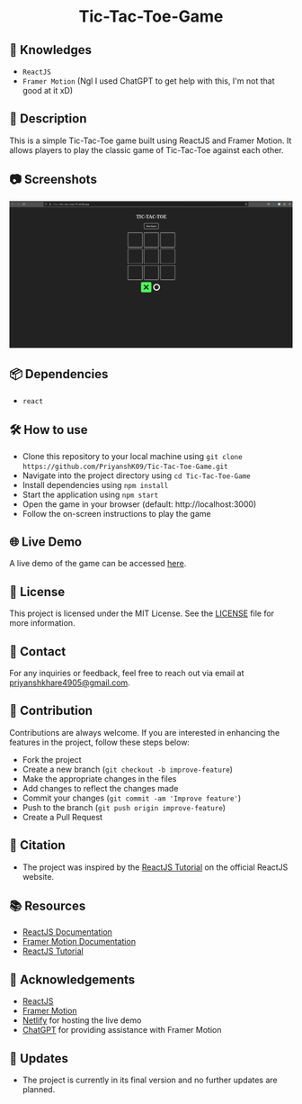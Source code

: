 <h1 align="center">Tic-Tac-Toe-Game</h1>

## 🚀 Knowledges
 - `ReactJS`
 - `Framer Motion` (Ngl I used ChatGPT to get help with this, I'm not that good at it xD)

## 📝 Description
This is a simple Tic-Tac-Toe game built using ReactJS and Framer Motion. It allows players to play the classic game of Tic-Tac-Toe against each other.

## 📷 Screenshots
![image](/Scr1.png)

## 📦 Dependencies
- `react`

## 🛠️ How to use
- Clone this repository to your local machine using `git clone https://github.com/PriyanshK09/Tic-Tac-Toe-Game.git`
- Navigate into the project directory using `cd Tic-Tac-Toe-Game`
- Install dependencies using `npm install`
- Start the application using `npm start`
- Open the game in your browser (default: http://localhost:3000)
- Follow the on-screen instructions to play the game

## 🌐 Live Demo
A live demo of the game can be accessed [here](https://ticc-tacc-toee-07.netlify.app/).

## 📜 License
This project is licensed under the MIT License. See the [LICENSE](/LICENSE) file for more information.

## 📧 Contact
For any inquiries or feedback, feel free to reach out via email at [priyanshkhare4905@gmail.com](mailto:priyanshkhare4905@gmail.com).

## 🤝 Contribution
Contributions are always welcome. If you are interested in enhancing the features in the project, follow these steps below:
- Fork the project
- Create a new branch (`git checkout -b improve-feature`)
- Make the appropriate changes in the files
- Add changes to reflect the changes made
- Commit your changes (`git commit -am 'Improve feature'`)
- Push to the branch (`git push origin improve-feature`)
- Create a Pull Request

## 📃 Citation
- The project was inspired by the [ReactJS Tutorial](https://react.dev/learn/tutorial-tic-tac-toe) on the official ReactJS website.

## 📚 Resources
- [ReactJS Documentation](https://react.dev/)
- [Framer Motion Documentation](https://www.framer.com/api/motion/)
- [ReactJS Tutorial](https://react.dev/learn/tutorial-tic-tac-toe)

## 🎉 Acknowledgements
- [ReactJS](https://react.dev/)
- [Framer Motion](https://www.framer.com/api/motion/)
- [Netlify](https://www.netlify.com/) for hosting the live demo
- [ChatGPT](https://chat.openai.com/) for providing assistance with Framer Motion

## 📌 Updates
- The project is currently in its final version and no further updates are planned.
